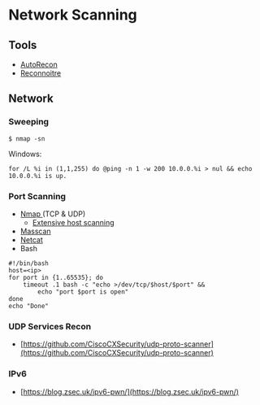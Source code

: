 # Network Scanning

## Tools

* [AutoRecon](https://github.com/Tib3rius/AutoRecon)
* [Reconnoitre](https://github.com/codingo/Reconnoitre)

## Network

### Sweeping

```
$ nmap -sn
```

Windows:

```
for /L %i in (1,1,255) do @ping -n 1 -w 200 10.0.0.%i > nul && echo 10.0.0.%i is up.
```

### Port Scanning

* [Nmap ](toolbox/network/nmap.md)(TCP & UDP)
  * [Extensive host scanning](toolbox/network/nmap.md#extensive-host-scanning)
* [Masscan](toolbox/network/masscan.md)
* [Netcat](toolbox/network/netcat.md)
* Bash

```
#!/bin/bash
host=<ip>
for port in {1..65535}; do
    timeout .1 bash -c "echo >/dev/tcp/$host/$port" &&
        echo "port $port is open"
done
echo "Done"
```

### UDP Services Recon

* [https://github.com/CiscoCXSecurity/udp-proto-scanner](https://github.com/CiscoCXSecurity/udp-proto-scanner)

### IPv6

* [https://blog.zsec.uk/ipv6-pwn/](https://blog.zsec.uk/ipv6-pwn/)

